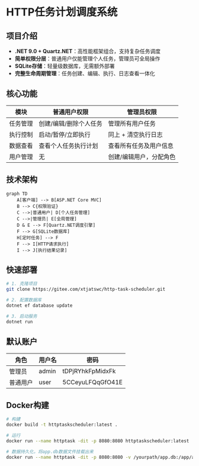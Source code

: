 # HTTP任务计划调度系统

## 项目介绍
- **.NET 9.0 + Quartz.NET**：高性能框架组合，支持复杂任务调度
- **简单权限分层**：普通用户仅能管理个人任务，管理员可全局操作
- **SQLite存储**：轻量级数据库，无需额外部署
- **完整生命周期管理**：任务创建、编辑、执行、日志查看一体化

## 核心功能
| 模块       | 普通用户权限               | 管理员权限                   |
|------------|---------------------------|-----------------------------|
| 任务管理   | 创建/编辑/删除个人任务     | 管理所有用户任务             |
| 执行控制   | 启动/暂停/立即执行         | 同上 + 清空执行日志          |
| 数据查看   | 查看个人任务执行计划       | 查看所有任务及用户信息       |
| 用户管理   | 无                         | 创建/编辑用户，分配角色      |

## 技术架构
```mermaid
graph TD
    A[客户端] --> B[ASP.NET Core MVC]
    B --> C{权限验证}
    C -->|普通用户| D[个人任务管理]
    C -->|管理员| E[全局管理]
    D & E --> F[Quartz.NET调度引擎]
    F --> G[SQLite数据库]
    H[定时任务] --> F
    F --> I[HTTP请求执行]
    I --> J[执行结果记录]
```

## 快速部署
```bash
# 1. 克隆项目
git clone https://gitee.com/xtjatswc/http-task-scheduler.git

# 2. 配置数据库
dotnet ef database update

# 3. 启动服务
dotnet run
```

## 默认账户
| 角色   | 用户名   | 密码       |
|--------|----------|------------|
| 管理员 | admin    | tDPjRYhkFpMidxFk   |
| 普通用户 | user     | 5CCeyuLFQqGfO41E    |

## Docker构建
```bash
# 构建
docker build -t httptaskscheduler:latest .

# 运行
docker run --name httptask -dit -p 8080:8080 httptaskscheduler:latest

# 数据持久化，将app.db数据文件挂载出来
docker run --name httptask -dit -p 8080:8080 -v /yourpath/app.db:/app/app.db httptaskscheduler:latest
```